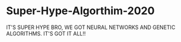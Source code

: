 # Super-Hype-Algorthim-2020
IT'S SUPER HYPE BRO, WE GOT NEURAL NETWORKS AND GENETIC ALGORITHMS. IT'S GOT IT ALL!!
